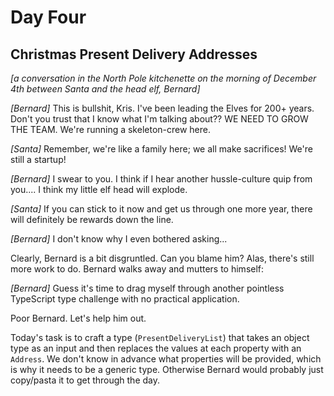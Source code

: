 # Day Four

## Christmas Present Delivery Addresses

*[a conversation in the North Pole kitchenette on the morning of December 4th between Santa and the head elf, Bernard]*

*[Bernard]* This is bullshit, Kris. I've been leading the Elves for 200+ years. Don't you trust that I know what I'm talking about?? WE NEED TO GROW THE TEAM. We're running a skeleton-crew here.

*[Santa]* Remember, we're like a family here; we all make sacrifices! We're still a startup!

*[Bernard]* I swear to you. I think if I hear another hussle-culture quip from you.... I think my little elf head will explode.

*[Santa]* If you can stick to it now and get us through one more year, there will definitely be rewards down the line.

*[Bernard]* I don't know why I even bothered asking...

Clearly, Bernard is a bit disgruntled. Can you blame him? Alas, there's still more work to do. Bernard walks away and mutters to himself:

*[Bernard]* Guess it's time to drag myself through another pointless TypeScript type challenge with no practical application.

Poor Bernard. Let's help him out.

Today's task is to craft a type (`PresentDeliveryList`) that takes an object type as an input and then replaces the values at each property with an `Address`. We don't know in advance what properties will be provided, which is why it needs to be a generic type. Otherwise Bernard would probably just copy/pasta it to get through the day.